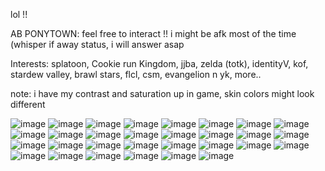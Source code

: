 lol !!

AB PONYTOWN: feel free to interact !! i might be afk most of the time (whisper if away status, i will answer asap

Interests: splatoon, Cookie run Kingdom, jjba, zelda (totk), identityV, kof, stardew valley, brawl stars, flcl, csm, evangelion n yk, more.. 


note: i have my contrast and saturation up in game, skin colors might look different


![image](https://github.com/piedisporchi/piedisporchi/assets/140103880/febd24a9-cbe5-4a68-be95-045e19f1b4be) ![image](https://github.com/piedisporchi/piedisporchi/assets/140103880/068fc31c-8ebb-4ebf-a225-68318e96cd90) ![image](https://github.com/piedisporchi/piedisporchi/assets/140103880/8878cb2c-2646-40d1-96b7-8acec0e745c9) ![image](https://github.com/piedisporchi/piedisporchi/assets/140103880/a331cbf6-a8c9-4b9d-b582-07f2e09d546f) ![image](https://github.com/piedisporchi/piedisporchi/assets/140103880/b91ce09a-c5f8-4977-8fd7-2b5289348b44) ![image](https://github.com/piedisporchi/piedisporchi/assets/140103880/da032de4-27e7-4dad-9d5c-8ce87528e7ff) ![image](https://github.com/piedisporchi/piedisporchi/assets/140103880/febd24a9-cbe5-4a68-be95-045e19f1b4be) ![image](https://github.com/piedisporchi/piedisporchi/assets/140103880/068fc31c-8ebb-4ebf-a225-68318e96cd90) ![image](https://github.com/piedisporchi/piedisporchi/assets/140103880/8878cb2c-2646-40d1-96b7-8acec0e745c9) ![image](https://github.com/piedisporchi/piedisporchi/assets/140103880/a331cbf6-a8c9-4b9d-b582-07f2e09d546f) ![image](https://github.com/piedisporchi/piedisporchi/assets/140103880/b91ce09a-c5f8-4977-8fd7-2b5289348b44) ![image](https://github.com/piedisporchi/piedisporchi/assets/140103880/da032de4-27e7-4dad-9d5c-8ce87528e7ff) ![image](https://github.com/piedisporchi/piedisporchi/assets/140103880/febd24a9-cbe5-4a68-be95-045e19f1b4be) ![image](https://github.com/piedisporchi/piedisporchi/assets/140103880/068fc31c-8ebb-4ebf-a225-68318e96cd90) ![image](https://github.com/piedisporchi/piedisporchi/assets/140103880/8878cb2c-2646-40d1-96b7-8acec0e745c9) ![image](https://github.com/piedisporchi/piedisporchi/assets/140103880/a331cbf6-a8c9-4b9d-b582-07f2e09d546f) ![image](https://github.com/piedisporchi/piedisporchi/assets/140103880/b91ce09a-c5f8-4977-8fd7-2b5289348b44) ![image](https://github.com/piedisporchi/piedisporchi/assets/140103880/da032de4-27e7-4dad-9d5c-8ce87528e7ff) ![image](https://github.com/piedisporchi/piedisporchi/assets/140103880/febd24a9-cbe5-4a68-be95-045e19f1b4be) ![image](https://github.com/piedisporchi/piedisporchi/assets/140103880/068fc31c-8ebb-4ebf-a225-68318e96cd90) ![image](https://github.com/piedisporchi/piedisporchi/assets/140103880/8878cb2c-2646-40d1-96b7-8acec0e745c9) ![image](https://github.com/piedisporchi/piedisporchi/assets/140103880/a331cbf6-a8c9-4b9d-b582-07f2e09d546f) ![image](https://github.com/piedisporchi/piedisporchi/assets/140103880/b91ce09a-c5f8-4977-8fd7-2b5289348b44) ![image](https://github.com/piedisporchi/piedisporchi/assets/140103880/da032de4-27e7-4dad-9d5c-8ce87528e7ff) ![image](https://github.com/piedisporchi/piedisporchi/assets/140103880/febd24a9-cbe5-4a68-be95-045e19f1b4be) ![image](https://github.com/piedisporchi/piedisporchi/assets/140103880/068fc31c-8ebb-4ebf-a225-68318e96cd90) ![image](https://github.com/piedisporchi/piedisporchi/assets/140103880/8878cb2c-2646-40d1-96b7-8acec0e745c9) ![image](https://github.com/piedisporchi/piedisporchi/assets/140103880/a331cbf6-a8c9-4b9d-b582-07f2e09d546f) ![image](https://github.com/piedisporchi/piedisporchi/assets/140103880/b91ce09a-c5f8-4977-8fd7-2b5289348b44) ![image](https://github.com/piedisporchi/piedisporchi/assets/140103880/da032de4-27e7-4dad-9d5c-8ce87528e7ff)









